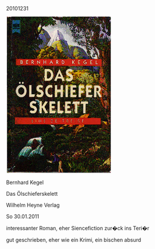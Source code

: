 20101231

![](../_bilder/20101231_kegel0.png)  

Bernhard Kegel  

Das Ölschieferskelett  

Wilhelm Heyne Verlag  

So 30.01.2011  

interessanter Roman, eher Siencefiction zur�ck ins Teri�r  

gut geschrieben, eher wie ein Krimi, ein bischen absurd  

